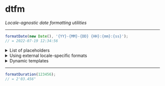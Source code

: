 # dtfm

*Locale-agnostic date formatting utilities*

-----

```js
formatDate(new Date(), '{YY}-{MM}-{DD} {HH}:{mm}:{ss}');
// = 2022-07-19 12:34:56
```

<details>
<summary>List of placeholders</summary>

| Placeholder | Value |
|-------------|-------|
| `{Y}` | Year |
| `{YY}` | Year, zero-prefixed when shorter than 2 digits |
| `{YYYY}` | Year, zero-prefixed when shorter than 4 digits |
| `{yy}` | Year, last 2 digits zero-prefixed when shorter than 2 digits |
| `{YE}` | Year of a calendar era (specified by AD/BC or CE/BCE) |
| `{E}` | Christian era: AD/BC |
| `{CE}` | Common Era: CE/BCE |
| `{M}` | Month |
| `{MM}` | Month, zero-prefixed when shorter than 2 digits |
| `{MMM}` | Month abbreviation |
| `{D}` | Day |
| `{DD}` | Day, zero-prefixed when shorter than 2 digits |
| `{H}` | Hours |
| `{HH}` | Hours, zero-prefixed when shorter than 2 digits |
| `{h}` | 12h-clock hours |
| `{hh}` | 12h-clock hours, zero-prefixed when shorter than 2 digits |
| `{a}` | Day period: AM/PM |
| `{m}` | Minutes |
| `{mm}` | Minutes, zero-prefixed when shorter than 2 digits |
| `{s}` | Seconds |
| `{ss}` | Seconds, zero-prefixed when shorter than 2 digits |
| `{ms}` | Milliseconds, zero-prefixed when shorter than 3 digits |
| `{tz}` | Time zone |
| `{WD}` | Week day abbreviation |
| `{iso}` | Local time zone ISO date string |
| `{isoDate}` | Date (= `{YY}-{MM}-{DD}`) |
| `{isoTime}` | Time (= `{HH}:{mm}:{ss}`) |
| `{isoTimeMs}` | Time with milliseconds |

Unformatted date components also available as placeholder values: `timestamp`, `year`, `month`, `day`, `hours`, `hours12` (12h-clock hours), `minutes`, `seconds`, `milliseconds`, `weekDay`, `timezoneOffset`, `input` (the first argument of the `formatDate()` call).

</details>

<details>
<summary>Using external locale-specific formats</summary>

```js
formatDate(new Date(), customLocale.fullDate);
// = þriðjudagur 19. júlí 2022
```

```js
// custom-locale.js (outside the package)
const customWeekDays = [
    'sunnudagur', 'mánudagur', 'þriðjudagur', 'miðvikudagur',
    'fimmtudagur', 'föstudagur', 'laugardagur',
];
const customMonths = [
    'janúar', 'febrúar', 'mars', 'apríl', 'maí', 'júní',
    'júlí', 'ágúst', 'september', 'október', 'nóvember', 'desember',
];
const customFullDateFormat = {
    template: '{WD} {D}. {MMM} {Y}',
    transform: {
        WD: ({ weekDay }) => customWeekDays[weekDay],
        MMM: ({ month }) => customMonths[month - 1],
    },
};
export const customLocale = {
    fullDate: customFullDateFormat,
};
```
</details>

<details>
<summary>Dynamic templates</summary>

```js
let eraTemplate = ({ E }) => E === 'AD' ? '{E} {YE}' : '{YE} {E}';

formatDate('2022-07-19', eraTemplate);
// = AD 2022

formatDate(-62200000000000, eraTemplate);
// = 3 BC
```
</details>

-----

```js
formatDuration(123456);
// = 2'03.456"
```
